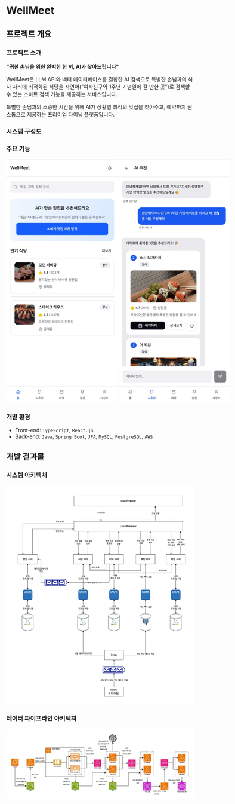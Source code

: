# WellMeet

## 프로젝트 개요

### 프로젝트 소개

**"귀한 손님을 위한 완벽한 한 끼, AI가 찾아드립니다"**

WellMeet은  LLM API와 벡터 데이터베이스를 결합한 AI 검색으로 특별한 손님과의 식사 자리에 최적화된 식당을 자연어(”여자친구와 1주년 기념일에 갈 만한 곳”)로 검색할 수 있는 스마트 검색 기능을 제공하는 서비스입니다.

특별한 손님과의 소중한 시간을 위해 AI가 상황별 최적의 맛집을 찾아주고, 예약까지 원스톱으로 제공하는 프리미엄 다이닝 플랫폼입니다.

### 시스템 구성도

### 주요 기능
<div style="display: flex;">
<img width="300px" src="./assets/home.png">
<img width="300px" src="./assets/chat.png">
</div>

### 개발 환경

- Front-end: `TypeScript`, `React.js`
- Back-end: `Java`, `Spring Boot`, `JPA`, `MySQL`, `PostgreSQL`, `AWS`

## 개발 결과물

### 시스템 아키텍처
<img src="./assets/system-architecture.png" />

### 데이터 파이프라인 아키텍처
<img src="./assets/data-architecture.png" />

